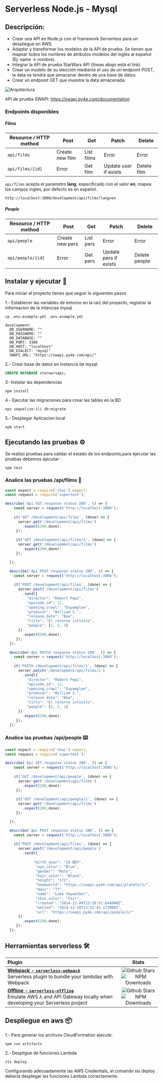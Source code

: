 # Serverless Node.js - Mysql

## Descripción:

* Crear una API en Node.js con el framework Serverless para un despliegue en AWS.
* Adaptar y transformar los modelos de la API de prueba. Se tienen que mapear todos los nombres de atributos modelos del inglés al español (Ej: name -> nombre).
* Integrar la API de prueba StarWars API (líneas abajo está el link)
* Crear un modelo de su elección mediante el uso de un endpoint POST, la data se tendrá que almacenar dentro de una base de datos.
* Crear un endpoint GET que muestre la data almacenada.

![Arquitectura](https://i.ibb.co/nbdHq5C/arquitectura.jpg)

API de prueba SWAPI: https://swapi.py4e.com/documentation

### Endpoints disponibles 

##### Films

| Resource / HTTP method | Post             | Get         | Patch                  | Delete             |
| ---------------------- | ---------------- | ----------- | ---------------------- | ------------------ |
| `api/films`            | Create new film  | List films  | Error                  | Error              |
| `api/films/{id}`       | Error            | Get film    | Update user if exists  | Delete film        |

`api/films` acepta el parametro **lang**, especificado con el valor **en**, mapea los campos ingles, por defecto es en español.

```bash
http://localhost:3000/development/api/films?lang=en
```

##### People

| Resource / HTTP method | Post             | Get         | Patch                  | Delete             |
| ---------------------- | ---------------- | ----------- | ---------------------- | ------------------ |
| `api/people`           | Create new pers  | List pers | Error                  | Error              |
| `api/people/{id}`      | Error            | Get pers  | Update pers if exists| Delete people      |

## Instalar y ejecutar 🚀

Para iniciar el proyecto tienes que seguir lo siguientes pasos 

1.- Establecer las variables de entorno en la raiz del proyecto, registrar la informacion de la intancias mysql 
```
cp .env.example.yml .env.example.yml

development:
  DB_USERNAME: ""
  DB_PASSWORD: ""
  DB_DATABASE: ""
  DB_PORT: 3306
  DB_HOST: "localhost"
  DB_DIALECT: "mysql"
  SWAPI_URL: "https://swapi.py4e.com/api/"

```
2.- Crear base de datos en instancia de mysql 

```sql
CREATE DATABASE starwarsapi;
```

3- Instalar las dependencias 
```
npm install
```
4.- Ejecutar las migraciones para crear las tablas en la BD 
```
npx sequelize-cli db:migrate 
```
5.- Desplegar Aplicacion local 
```
npm start
```

## Ejecutando las pruebas ⚙️

Se realizo pruebas para validar el estado de los endpoints,para ejecutar las pruebas debemos ejecutar :

```
npm test
```

### Analice las pruebas /api/films 🔩


```js
const expect = require('chai').expect;
const request = require('supertest');

describe('Api GET response status 200', () => {
    const server = request('http://localhost:3000');
    
    it('GET /development/api/films', (done) => {
      server.get('/development/api/films')
        .expect(200,done);
     });
    
     it('GET /development/api/films/1', (done) => {
      server.get('/development/api/films')
        .expect(200,done);
     });

  });

  describe('Api POST response status 200', () => {
    const server = request('http://localhost:3000');
    
    it('POST /development/api/films', (done) => {
      server.post('/development/api/films')
        .send({
          "director": "Robert Popi",
          "episode_id": 12,
          "opening_crawl": "Expamploe",
          "producer": "William S.",
          "release_date": "Now",
          "title": "El retorno infinito",
          "people": [1, 2, 3]
      })
        .expect(200,done);
     });
  });

  describe('Api PATCH response status 200', () => {
    const server = request('http://localhost:3000');
    
    it('PATCH /development/api/films/1', (done) => {
      server.patch('/development/api/films/1')
        .send({
          "director": "Robert Popi",
          "episode_id": 12,
          "opening_crawl": "Expamploe",
          "producer": "William S.",
          "release_date": "Now",
          "title": "El retorno infinito",
          "people": [1, 2, 3]
      })
        .expect(200,done);
     });
  });
```

### Analice las pruebas /api/people ⌨️

```js
const expect = require('chai').expect;
const request = require('supertest');

describe('Api GET response status 200', () => {
    const server = request('http://localhost:3000');
    
    it('GET /development/api/people', (done) => {
      server.get('/development/api/films')
        .expect(200,done);
     });
    
     it('GET /development/api/people/1', (done) => {
      server.get('/development/api/films')
        .expect(200,done);
     });

  });

  describe('Api POST response status 200', () => {
    const server = request('http://localhost:3000');
    
    it('POST /development/api/films', (done) => {
      server.post('/development/api/people')
        .send({
          
             "birth_year": "19 BBY",
              "eye_color": "Blue",
              "gender": "Male",
              "hair_color": "Blond",
              "height": "172",
              "homeworld": "https://swapi.py4e.com/api/planets/1/",
              "mass": "77",
              "name": "Luke Skywalker",
              "skin_color": "Fair",
              "created": "2014-12-09T13:50:51.644000Z",
              "edited": "2014-12-10T13:52:43.172000Z",
              "url": "https://swapi.py4e.com/api/people/1/"
      })
        .expect(200,done);
     });
  });
```

## Herramientas serverless 🛠️

| Plugin | Stats |
|:---------------------------|:-----------:|
| **[Webpack - `serverless-webpack`](https://github.com/serverless-heaven/serverless-webpack)** <br/> Serverless plugin to bundle your lambdas with Webpack | ![Github Stars](https://img.shields.io/github/stars/serverless-heaven/serverless-webpack.svg?label=Stars&style=for-the-badge) <br/> ![NPM Downloads](https://img.shields.io/npm/dt/serverless-webpack.svg?label=Downloads&style=for-the-badge)|
| **[Offline - `serverless-offline`](https://github.com/dherault/serverless-offline)** <br/> Emulate AWS λ and API Gateway locally when developing your Serverless project | ![Github Stars](https://img.shields.io/github/stars/dherault/serverless-offline.svg?label=Stars&style=for-the-badge) <br/> ![NPM Downloads](https://img.shields.io/npm/dt/serverless-offline.svg?label=Downloads&style=for-the-badge)|

## Despliegue en aws 📦

1.- Para generar los archivos CloudFormation ejecute:

```
npm run artifacts
```

2.- Despligue de funciones Lambda

```
sls deploy
```

Configurando adecuadamente las AWS Credentials, el comando sls deploy debería desplegar las funciones Lambda correctamente.







